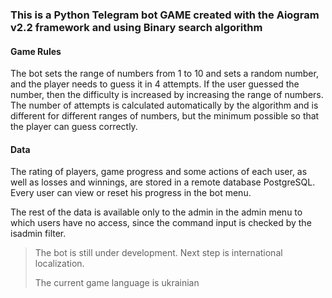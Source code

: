 ### This is a Python Telegram bot GAME created with the Aiogram v2.2 framework and using Binary search algorithm
#### Game Rules 
The bot sets the range of numbers from 1 to 10 and sets a random number, and the player needs to guess it in 4 attempts. If the user guessed the number, then the difficulty is increased by increasing the range of numbers. The number of attempts is calculated automatically by the algorithm and is different for different ranges of numbers, but the minimum possible so that the player can guess correctly.
>
#### Data
The rating of players, game  progress and some actions of each user, as well as losses and winnings, are stored in a remote database PostgreSQL. Every user can view or reset his progress in the bot menu. 
>
The rest of the data is available only to the admin in the admin menu to which users have no access, since the command input is checked by the isadmin filter.
> The bot is still under development. Next step is international localization.
>
> The current game language is ukrainian
